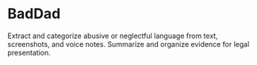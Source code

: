 # BadDad
Extract and categorize abusive or neglectful language from text, screenshots, and voice notes. Summarize and organize evidence for legal presentation. 
